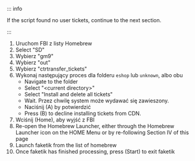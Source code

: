 ::: info

If the script found no user tickets, continue to the next section.

:::

1. Uruchom FBI z listy Homebrew
2. Select "SD"
3. Wybierz "gm9"
4. Wybierz "out"
5. Wybierz "ctrtransfer_tickets"
6. Wykonaj następujący proces dla folderu `eshop` lub `unknown`, albo obu
    - Navigate to the folder
    - Select "\<current directory>"
    - Select "Install and delete all tickets"
    - Wait. Przez chwilę system może wydawać się zawieszony.
    - Naciśnij (A) by potwierdzić
    - Press (B) to decline installing tickets from CDN.
7. Wciśnij (Home), aby wyjść z FBI
8. Re-open the Homebrew Launcher, either through the Homebrew Launcher icon on the HOME Menu or by re-following Section IV of this page
9. Launch faketik from the list of homebrew
10. Once faketik has finished processing, press (Start) to exit faketik
